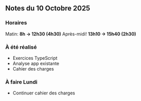 ## Notes du 10 Octobre 2025

### Horaires 
Matin: **8h → 12h30 (4h30)**
Après-midi! **13h10 → 15h40 (2h30)**

### À été réalisé
- Exercices TypeScript
- Analyse app existante
- Cahier des charges

### À faire Lundi
- Continuer cahier des charges
